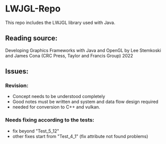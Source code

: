 # LWJGL-Repo
 This repo includes the LWJGL library used with Java.
 ## Reading source:
 Developing Graphics Frameworks with Java and OpenGL by Lee Stemkoski and James Cona (CRC Press, Taylor and Francis Group) 2022
 ## Issues:
 ### Revision: 
 - Concept needs to be understood completely
 - Good notes must be written and system and data flow design required
 - needed for conversion to C++ and vulkan.
 ### Needs fixing according to the tests:
 - fix beyond "Test_5_12"
 - other fixes start from "Test_4_1" (fix attribute not found problems)
